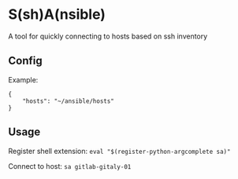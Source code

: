 # S(sh)A(nsible)

A tool for quickly connecting to hosts based on ssh inventory

## Config

Example:

```
{
    "hosts": "~/ansible/hosts"
}
```

## Usage

Register shell extension: `eval "$(register-python-argcomplete sa)"`

Connect to host: `sa gitlab-gitaly-01`
